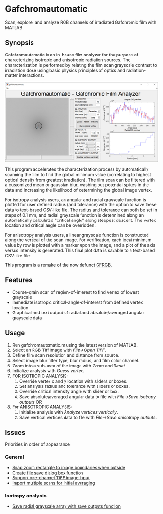 # Gafchromautomatic
Scan, explore, and analyze RGB channels of irradiated Gafchromic film with MATLAB

## Synopsis
Gafchromautomatic is an in-house film analyzer for the purpose of characterizing isotropic and anisotropic radiation sources. The characterization is performed by relating the film scan grayscale contrast to irradiation dose using basic physics principles of optics and radiation-matter interactions.

![Screenshot of Gafchromautomatic in action](Screenshot_Gafchromautomatic.png)

This program accelerates the characterization process by automatically scanning the film to find the global minimum value (correlating to highest optical density from greatest irradiation). The film scan can be filtered with a customized mean or gaussian blur, washing out potential spikes in the data and increasing the likelihood of determining the global image vertex.

For isotropy analysis users, an angular and radial grayscale function is plotted for user defined radius (and tolerance) with the option to save these data to text-based CSV-like file. The radius and tolerance can both be set in steps of 0.1 mm, and radial grayscale function is determined along an automatically calculated "critical angle" along steepest descent. The vertex location and critical angle can be overridden.

For anisotropy analysis users, a linear grayscale function is constructed along the vertical of the scan image. For verification, each local minimum value by row is plotted with a marker upon the image, and a plot of the axis versus intensity is generated. This final plot data is savable to a text-based CSV-like file.

This program is a remake of the now defunct [GFRGB](https://github.com/WPIRadiationPhysics/GFRGB).

## Features
- Course-grain scan of region-of-interest to find vertex of lowest grayscale
- Immediate isotropic critical-angle-of-interest from defined vertex location
- Graphical and text output of radial and absolute/averaged angular grayscale data

## Usage
1. Run gafchromautomatic.m using the latest version of MATLAB.
2. Select an RGB Tiff image with *File->Open TIFF*.
3. Define film scan resolution and distance from source.
4. Select image blur filter type, blur radius, and film color channel.
5. Zoom into a sub-area of the image with *Zoom* and *Reset*.
6. Initialize analysis with *Guess vertex*.
7. FOR ISOTROPIC ANALYSIS:
    1. Override vertex x and y location with sliders or boxes.
    2. Set analysis radius and tolerance with sliders or boxes.
    3. Override critical intensity angle with slider or box.
    4. Save absolute/averaged angular data to file with *File->Save isotropy outputs*
OR
7. For ANISOTROPIC ANALYSIS:
    1. Initialize analysis with *Analyze vertices vertically*.
    2. Save vertical vertices data to file with *File->Save anisotropy outputs*.

## Issues
Priorities in order of appearance

### General
- [Snap zoom rectangle to image boundaries when outside](https://github.com/WPIRadiationPhysics/Gafchromautomatic/issues/8)
- [Create file save dialog box function](https://github.com/WPIRadiationPhysics/Gafchromautomatic/issues/5)
- [Support one-channel TIFF image input](https://github.com/WPIRadiationPhysics/Gafchromautomatic/issues/1)
- [Import multiple scans for initial averaging](https://github.com/WPIRadiationPhysics/Gafchromautomatic/issues/2)

### Isotropy analysis
- [Save radial grayscale array with save outputs function](https://github.com/WPIRadiationPhysics/Gafchromautomatic/issues/6)